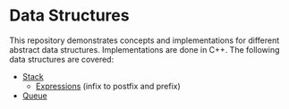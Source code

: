 # Data Structures
This repository demonstrates concepts and implementations for different abstract data structures.
Implementations are done in C++. The following data structures are covered:

- [Stack](stacks/README.md)
   - [Expressions](expressions/README.md) (infix to postfix and prefix)
- [Queue](queues/README.md)
